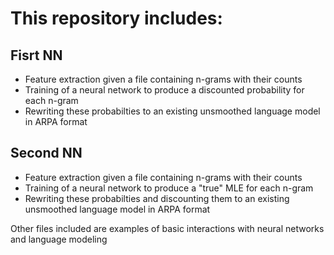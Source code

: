 # This repository includes:
## Fisrt NN
  - Feature extraction given a file containing n-grams with their counts
  - Training of a neural network to produce a discounted probability for each n-gram
  - Rewriting these probabilties to an existing unsmoothed language model in ARPA format
  
## Second NN
  - Feature extraction given a file containing n-grams with their counts
  - Training of a neural network to produce a "true" MLE for each n-gram
  - Rewriting these probabilties and discounting them to an existing unsmoothed language model in ARPA format
 

Other files included are examples of basic interactions with neural networks and language modeling
